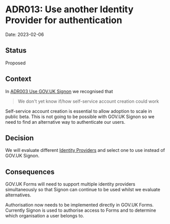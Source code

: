 # ADR013: Use another Identity Provider for authentication

Date: 2023-02-06

## Status

Proposed

## Context

In [ADR003 Use GOV.UK Signon](ADR003-use-govuk-signon.md) we recognised that

> We don't yet know if/how self-service account creation could work

Self-service account creation is essential to allow adoption to scale in public beta. This is not going to be possible with GOV.UK Signon so we need to find an alternative way to authenticate our users.

## Decision

We will evaluate different [Identity Providers](https://en.wikipedia.org/wiki/Identity_provider) and select one to use instead of GOV.UK Signon.

## Consequences

GOV.UK Forms will need to support multiple identity providers simultaneously so that Signon can continue to be used whilst we evaluate alternatives.

Authorisation now needs to be implemented directly in GOV.UK Forms. Currently Signon is used to authorise access to Forms and to determine which organisation a user belongs to.
